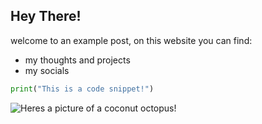 ## Hey There!

welcome to an example post, on this website you can find:

- my thoughts and projects
- my socials

```python
print("This is a code snippet!")
```

![Heres a picture of a coconut octopus!](/static/images/octopus.jpg)
